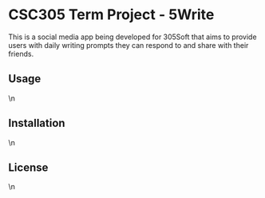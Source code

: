 # CSC305 Term Project - 5Write
This is a social media app being developed for 305Soft that aims to provide users with daily writing prompts they can respond to and share with their friends.
## Usage
\n
## Installation 
\n
## License
\n
